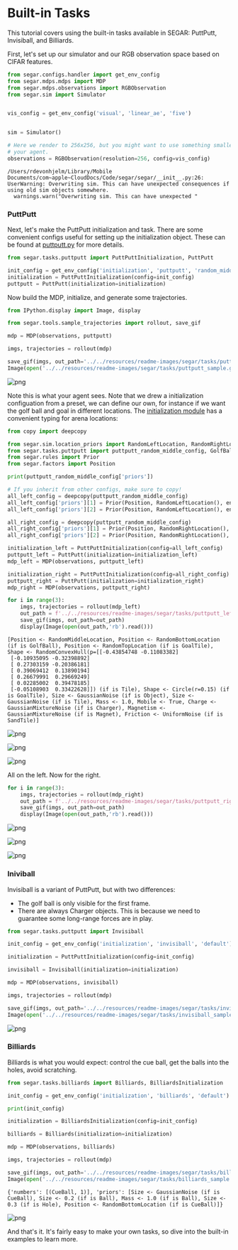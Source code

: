 # Built-in Tasks

This tutorial covers using the built-in tasks available in SEGAR: PuttPutt,
Invisiball, and Billiards.

First, let's set up our simulator and our RGB observation space based on CIFAR
features.


```python
from segar.configs.handler import get_env_config
from segar.mdps.mdps import MDP
from segar.mdps.observations import RGBObservation
from segar.sim import Simulator


vis_config = get_env_config('visual', 'linear_ae', 'five')


sim = Simulator()

# Here we render to 256x256, but you might want to use something smaller for
# your agent.
observations = RGBObservation(resolution=256, config=vis_config)
```

    /Users/rdevonhjelm/Library/Mobile Documents/com~apple~CloudDocs/Code/segar/segar/__init__.py:26: UserWarning: Overwriting sim. This can have unexpected consequences if using old sim objects somewhere.
      warnings.warn("Overwriting sim. This can have unexpected "


### PuttPutt

Next, let's make the PuttPutt initialization and task. There are some
convenient configs useful for setting up the initialization object. These
can be found at [puttputt.py](https://github.com/microsoft/segar/blob/main/segar/tasks/puttputt.py)
for more details.


```python
from segar.tasks.puttputt import PuttPuttInitialization, PuttPutt

init_config = get_env_config('initialization', 'puttputt', 'random_middle')
initialization = PuttPuttInitialization(config=init_config)
puttputt = PuttPutt(initialization=initialization)
```

Now build the MDP, initialize, and generate some trajectories.


```python
from IPython.display import Image, display

from segar.tools.sample_trajectories import rollout, save_gif

mdp = MDP(observations, puttputt)

imgs, trajectories = rollout(mdp)

save_gif(imgs, out_path='../../resources/readme-images/segar/tasks/puttputt_sample.gif')
Image(open('../../resources/readme-images/segar/tasks/puttputt_sample.gif','rb').read())
```




    
![png](../../resources/readme-images/segar/tasks/README_5_0.png)
    



Note this is what your agent sees. Note that we drew a initialization
configuation from a preset, we can define our own, for instance if we want
the golf ball and goal in different locations. The
[initialization module](https://github.com/microsoft/segar/blob/main/segar/mdps/initializations.py)
has a convenient typing for arena locations:


```python
from copy import deepcopy

from segar.sim.location_priors import RandomLeftLocation, RandomRightLocation
from segar.tasks.puttputt import puttputt_random_middle_config, GolfBall, GoalTile
from segar.rules import Prior
from segar.factors import Position

print(puttputt_random_middle_config['priors'])

# If you inherit from other configs, make sure to copy!
all_left_config = deepcopy(puttputt_random_middle_config)
all_left_config['priors'][1] = Prior(Position, RandomLeftLocation(), entity_type=GolfBall)
all_left_config['priors'][2] = Prior(Position, RandomLeftLocation(), entity_type=GoalTile)

all_right_config = deepcopy(puttputt_random_middle_config)
all_right_config['priors'][1] = Prior(Position, RandomRightLocation(), entity_type=GolfBall)
all_right_config['priors'][2] = Prior(Position, RandomRightLocation(), entity_type=GoalTile)

initialization_left = PuttPuttInitialization(config=all_left_config)
puttputt_left = PuttPutt(initialization=initialization_left)
mdp_left = MDP(observations, puttputt_left)

initialization_right = PuttPuttInitialization(config=all_right_config)
puttputt_right = PuttPutt(initialization=initialization_right)
mdp_right = MDP(observations, puttputt_right)

for i in range(3):
    imgs, trajectories = rollout(mdp_left)
    out_path = f'../../resources/readme-images/segar/tasks/puttputt_left_{i}.gif'
    save_gif(imgs, out_path=out_path)
    display(Image(open(out_path,'rb').read()))
```

    [Position <- RandomMiddleLocation, Position <- RandomBottomLocation (if is GolfBall), Position <- RandomTopLocation (if is GoalTile), Shape <- RandomConvexHull(p=[[-0.43854748 -0.11083382]
     [-0.10935095 -0.32398892]
     [ 0.27303159 -0.20386181]
     [ 0.39069412  0.13890194]
     [ 0.26679991  0.29669249]
     [ 0.02285002  0.39478185]
     [-0.05108903  0.33422628]]) (if is Tile), Shape <- Circle(r=0.15) (if is GoalTile), Size <- GaussianNoise (if is Object), Size <- GaussianNoise (if is Tile), Mass <- 1.0, Mobile <- True, Charge <- GaussianMixtureNoise (if is Charger), Magnetism <- GaussianMixtureNoise (if is Magnet), Friction <- UniformNoise (if is SandTile)]



    
![png](../../resources/readme-images/segar/tasks/README_7_1.png)
    



    
![png](../../resources/readme-images/segar/tasks/README_7_2.png)
    



    
![png](../../resources/readme-images/segar/tasks/README_7_3.png)
    


All on the left. Now for the right.


```python
for i in range(3):
    imgs, trajectories = rollout(mdp_right)
    out_path = f'../../resources/readme-images/segar/tasks/puttputt_right_{i}.gif'
    save_gif(imgs, out_path=out_path)
    display(Image(open(out_path,'rb').read()))
```


    
![png](../../resources/readme-images/segar/tasks/README_9_0.png)
    



    
![png](../../resources/readme-images/segar/tasks/README_9_1.png)
    



    
![png](../../resources/readme-images/segar/tasks/README_9_2.png)
    


### Iniviball

Invisiball is a variant of PuttPutt, but with two differences:
* The golf ball is only visible for the first frame.
* There are always Charger objects. This is because we need to guarantee
some long-range forces are in play.


```python
from segar.tasks.puttputt import Invisiball

init_config = get_env_config('initialization', 'invisiball', 'default')

initialization = PuttPuttInitialization(config=init_config)

invisiball = Invisiball(initialization=initialization)

mdp = MDP(observations, invisiball)

imgs, trajectories = rollout(mdp)

save_gif(imgs, out_path='../../resources/readme-images/segar/tasks/invisiball_sample.gif')
Image(open('../../resources/readme-images/segar/tasks/invisiball_sample.gif','rb').read())
```




    
![png](../../resources/readme-images/segar/tasks/README_11_0.png)
    



### Billiards

Billiards is what you would expect: control the cue ball, get the balls into
 the holes, avoid scratching.


```python
from segar.tasks.billiards import Billiards, BilliardsInitialization

init_config = get_env_config('initialization', 'billiards', 'default')

print(init_config)

initialization = BilliardsInitialization(config=init_config)

billiards = Billiards(initialization=initialization)

mdp = MDP(observations, billiards)

imgs, trajectories = rollout(mdp)

save_gif(imgs, out_path='../../resources/readme-images/segar/tasks/billiards_sample.gif')
Image(open('../../resources/readme-images/segar/tasks/billiards_sample.gif','rb').read())
```

    {'numbers': [(CueBall, 1)], 'priors': [Size <- GaussianNoise (if is CueBall), Size <- 0.2 (if is Ball), Mass <- 1.0 (if is Ball), Size <- 0.3 (if is Hole), Position <- RandomBottomLocation (if is CueBall)]}





    
![png](../../resources/readme-images/segar/tasks/README_13_1.png)
    



And that's it. It's fairly easy to make your own tasks, so dive into the
built-in examples to learn more.
